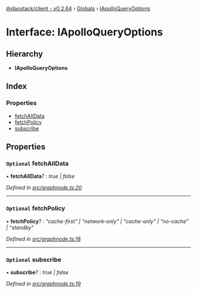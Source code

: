[@daostack/client - v0.2.64](../README.md) › [Globals](../globals.md) › [IApolloQueryOptions](iapolloqueryoptions.md)

# Interface: IApolloQueryOptions

## Hierarchy

* **IApolloQueryOptions**

## Index

### Properties

* [fetchAllData](iapolloqueryoptions.md#optional-fetchalldata)
* [fetchPolicy](iapolloqueryoptions.md#optional-fetchpolicy)
* [subscribe](iapolloqueryoptions.md#optional-subscribe)

## Properties

### `Optional` fetchAllData

• **fetchAllData**? : *true | false*

*Defined in [src/graphnode.ts:20](https://github.com/daostack/client/blob/b547acc/src/graphnode.ts#L20)*

___

### `Optional` fetchPolicy

• **fetchPolicy**? : *"cache-first" | "network-only" | "cache-only" | "no-cache" | "standby"*

*Defined in [src/graphnode.ts:18](https://github.com/daostack/client/blob/b547acc/src/graphnode.ts#L18)*

___

### `Optional` subscribe

• **subscribe**? : *true | false*

*Defined in [src/graphnode.ts:19](https://github.com/daostack/client/blob/b547acc/src/graphnode.ts#L19)*
